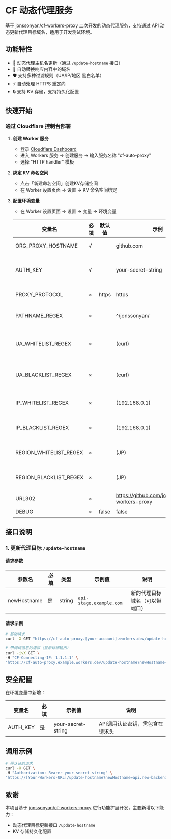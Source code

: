# CF 动态代理服务

基于 [jonssonyan/cf-workers-proxy](https://github.com/jonssonyan/cf-workers-proxy) 二次开发的动态代理服务，支持通过 API 动态更新代理目标域名，适用于开发测试环境。

## 功能特性
- 🚀 动态代理主机名更新（通过 `/update-hostname` 接口）
- 🔄 自动替换响应内容中的域名
- 🛡️ 支持多种过滤规则（UA/IP/地区 黑白名单）
- ⚡ 自动处理 HTTPS 重定向
- 🔒 支持 KV 存储，支持持久化配置

## 快速开始
### 通过 Cloudflare 控制台部署
1. **创建 Worker 服务**
   - 登录 [Cloudflare Dashboard](https://dash.cloudflare.com)
   - 进入 Workers 服务 → 创建服务 → 输入服务名称 "cf-auto-proxy"
   - 选择 "HTTP handler" 模板

2. **绑定 KV 命名空间**
   - 点击「新建命名空间」创建KV存储空间
   - 在 Worker 设置页面 → 设置 → KV 命名空间绑定

3. **配置环境变量**
   - 在 Worker 设置页面 → 设置 → 变量 → 环境变量

    | 变量名                    | 必填  | 默认值   | 示例                                             | 备注                  |
    |------------------------|-----|-------|------------------------------------------------|---------------------|
    | ORG_PROXY_HOSTNAME     | √   |       | github.com                                     | 代理地址 hostname       |
    | AUTH_KEY               | √   |       | your-secret-string                             | API调用认证密钥，需包含在请求头 |
    | PROXY_PROTOCOL         | ×   | https | https                                          | 代理地址协议              |
    | PATHNAME_REGEX         | ×   |       | ^/jonssonyan/                                  | 代理地址路径正则表达式         |
    | UA_WHITELIST_REGEX     | ×   |       | (curl)                                         | User-Agent 白名单正则表达式 |
    | UA_BLACKLIST_REGEX     | ×   |       | (curl)                                         | User-Agent 黑名单正则表达式 |
    | IP_WHITELIST_REGEX     | ×   |       | (192.168.0.1)                                  | IP 白名单正则表达式         |
    | IP_BLACKLIST_REGEX     | ×   |       | (192.168.0.1)                                  | IP 黑名单正则表达式         |
    | REGION_WHITELIST_REGEX | ×   |       | (JP)                                           | 地区白名单正则表达式          |
    | REGION_BLACKLIST_REGEX | ×   |       | (JP)                                           | 地区黑名单正则表达式          |
    | URL302                 | ×   |       | https://github.com/jonssonyan/cf-workers-proxy | 302 跳转地址            |
    | DEBUG                  | ×   | false | false                                          | 开启调试                |

## 接口说明
### 1. 更新代理目标 `/update-hostname`

#### 请求参数
| 参数名        | 必填 | 类型     | 示例值                     | 说明             |
|-------------|----|--------|--------------------------|----------------|
| newHostname | 是  | string | `api-stage.example.com` | 新的代理目标域名（可以带端口） |

#### 请求示例
```bash
# 基础请求
curl -X GET "https://cf-auto-proxy.[your-account].workers.dev/update-hostname?newHostname=api.new-backend.com"

# 带调试信息的请求（显示详细输出）
curl -ivX GET \
-H "CF-Connecting-IP: 1.1.1.1" \
"https://cf-auto-proxy.example.workers.dev/update-hostname?newHostname=backend.company.com"
```
## 安全配置
在环境变量中新增：

| 变量名     | 必填 | 示例值               | 说明                 |
|----------|----|--------------------|--------------------|
| AUTH_KEY | 是  | your-secret-string | API调用认证密钥，需包含在请求头 |

## 调用示例
```bash
# 带认证的请求
curl -X GET \
-H "Authorization: Bearer your-secret-string" \
"https://[Your-Workers-URL]/update-hostname?newHostname=api.new-backend.com"
```

## 致谢
本项目基于 [jonssonyan/cf-workers-proxy](https://github.com/jonssonyan/cf-workers-proxy) 进行功能扩展开发，主要新增以下能力：
- 动态代理目标更新接口 `/update-hostname`
- KV 存储持久化配置

